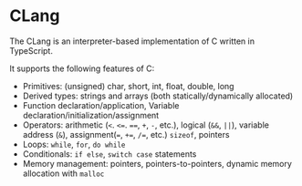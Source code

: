 <h1>CLang</h1>

The CLang is an interpreter-based implementation of C written in TypeScript. 

It supports the following features of C:
- Primitives: (unsigned) char, short, int, float, double, long
- Derived types: strings and arrays (both statically/dynamically allocated)
- Function declaration/application, Variable declaration/initialization/assignment
- Operators: arithmetic (`<`. `<=`. `==`, `+`, `-`, etc.), logical (`&&`, `||`), variable address (`&`), assignment(`=`, `+=`, `/=`, etc.) `sizeof`, pointers
- Loops: `while`, `for`, `do while`
- Conditionals: `if else`, `switch case` statements
- Memory management: pointers, pointers-to-pointers, dynamic memory allocation with `malloc` 
